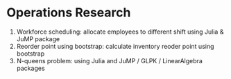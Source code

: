 # Operations Research

1. Workforce scheduling: allocate employees to different shift using Julia & JuMP package
2. Reorder point using bootstrap: calculate inventory reoder point using bootstrap
3. N-queens problem: using Julia and JuMP / GLPK / LinearAlgebra packages
